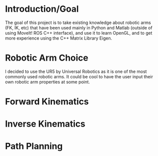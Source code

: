 # Introduction/Goal

The goal of this project is to take existing knowledge about robotic arms (FK, IK, etc) that have been used mainly in Python and Matlab (outside of using MoveIt! ROS C++ interface), and use it to learn OpenGL, and to get more experience using the C++ Matrix Library Eigen. 

# Robotic Arm Choice 

I decided to use the UR5 by Universal Robotics as it is one of the most commonly used robotic arms. It could be cool to have the user input their own robotic arm properties at some point.

# Forward Kinematics

# Inverse Kinematics

# Path Planning 

